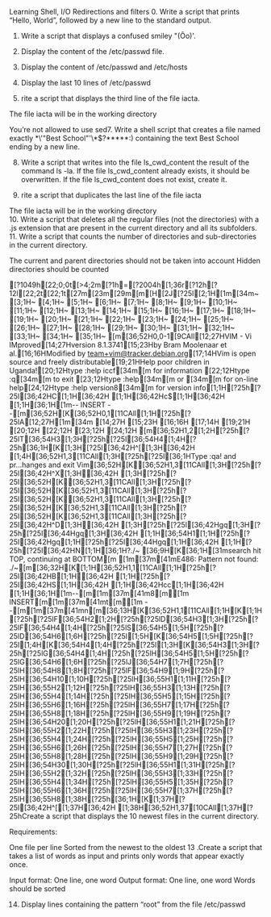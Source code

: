 
Learning Shell, I/O Redirections and filters
0. Write a script that prints “Hello, World”, followed by a new line to the standard output.

1. Write a script that displays a confused smiley "(Ôo)'.

2. Display the content of the /etc/passwd file.

3. Display the content of /etc/passwd and /etc/hosts
4. Display the last 10 lines of /etc/passwd

6. rite a script that displays the third line of the file iacta.

The file iacta will be in the working directory

You’re not allowed to use sed7. Write a shell script that creates a file named exactly \*\\'"Best School"\'\\*$\?\*\*\*\*\*:) containing the text Best School ending by a new line.


8. Write a script that writes into the file ls_cwd_content the result of the command ls -la. If the file ls_cwd_content already exists, it should be overwritten. If the file ls_cwd_content does not exist, create it.


9. rite a script that duplicates the last line of the file iacta

The file iacta will be in the working directory  
10. Write a script that deletes all the regular files (not the directories) with a .js extension that are present in the current directory and all its subfolders.
11. Write a script that counts the number of directories and sub-directories in the current directory.

The current and parent directories should not be taken into account
Hidden directories should be counted

[?1049h[22;0;0t[>4;2m[?1h=[?2004h[1;36r[?12h[?12l[22;2t[22;1t[27m[23m[29m[m[H[2J[?25l[2;1H[1m[34m~                                                                    [3;1H~                                                                    [4;1H~                                                                    [5;1H~                                                                    [6;1H~                                                                    [7;1H~                                                                    [8;1H~                                                                    [9;1H~                                                                    [10;1H~                                                                    [11;1H~                                                                    [12;1H~                                                                    [13;1H~                                                                    [14;1H~                                                                    [15;1H~                                                                    [16;1H~                                                                    [17;1H~                                                                    [18;1H~                                                                    [19;1H~                                                                    [20;1H~                                                                    [21;1H~                                                                    [22;1H~                                                                    [23;1H~                                                                    [24;1H~                                                                    [25;1H~                                                                    [26;1H~                                                                    [27;1H~                                                                    [28;1H~                                                                    [29;1H~                                                                    [30;1H~                                                                    [31;1H~                                                                    [32;1H~                                                                    [33;1H~                                                                    [34;1H~                                                                    [35;1H~                                                                    [m[36;52H0,0-1[9CAll[12;27HVIM - Vi IMproved[14;27Hversion 8.1.3741[15;23Hby Bram Moolenaar et al.[16;16HModified by team+vim@tracker.debian.org[17;14HVim is open source and freely distributable[19;21HHelp poor children in Uganda![20;12Htype  :help iccf[34m<Enter>[m       for information [22;12Htype  :q[34m<Enter>[m               to exit         [23;12Htype  :help[34m<Enter>[m  or  [34m<F1>[m  for on-line help[24;12Htype  :help version8[34m<Enter>[m   for version info[1;1H[?25h[?25l[36;42HC[1;1H[36;42H [1;1H[36;42Hc$[1;1H[36;42H  [1;1H[36;1H[1m-- INSERT --[m[36;52H[K[36;52H0,1[11CAll[1;1H[?25h[?25lA[12;27H[1m[34m                 [14;27H                [15;23H                        [16;16H                                       [17;14H                                           [19;21H                             [20;12H                                              [22;12H                                              [23;12H                                              [24;12H                                              [m[36;52H1,2[1;2H[?25h[?25lT[36;54H3[1;3H[?25h[?25l[36;54H4[1;4H[?25h[36;1H[K[1;3H[?25l[36;42H^[[1;3H[36;42H  [1;4H[36;52H1,3[11CAll[1;3H[?25h[?25l[36;1HType  :qa!  and pr...hanges and exit Vim[36;52H[K[36;52H1,3[11CAll[1;3H[?25h[?25l[36;42H^X[1;3H[36;42H  [1;3H[?25h[?25l[36;52H[K[36;52H1,3[11CAll[1;3H[?25h[?25l[36;52H[K[36;52H1,3[11CAll[1;3H[?25h[?25l[36;52H[K[36;52H1,3[11CAll[1;3H[?25h[?25l[36;52H[K[36;52H1,3[11CAll[1;3H[?25h[?25l[36;52H[K[36;52H1,3[11CAll[1;3H[?25h[?25l[36;42H^D[1;3H[36;42H  [1;3H[?25h[?25l[36;42Hgq[1;3H[?25h[?25l[36;44Hgq[1;3H[36;42H    [1;1H[36;54H1[1;1H[?25h[?25l[36;42Hgq[1;1H[?25h[?25l[36;44Hgq[1;1H[36;42H    [1;1H[?25h[?25l[36;42HN[1;1H[36;1H?\.\/\~ [36;9H[K[36;1H[31msearch hit TOP, continuing at BOTTOM[m[1m[37m[41mE486: Pattern not found: \.\/\~[m[36;32H[K[1;1H[36;52H1,1[11CAll[1;1H[?25h[?25l[36;42HB[1;1H[36;42H [1;1H[?25h[?25l[36;42HS[1;1H[36;42H [1;1H[36;42Hcc[1;1H[36;42H  [1;1H[36;1H[1m--[m[1m[37m[41m8[m[1m INSERT[m[1m[37m[41mt[m[1m --[m[1m[37m[41mn[m[36;13H[K[36;52H1,1[11CAll[1;1H[K[1;1H[?25h[?25lF[36;54H2[1;2H[?25h[?25lD[36;54H3[1;3H[?25h[?25lF[36;54H4[1;4H[?25h[?25lS[36;54H5[1;5H[?25h[?25lD[36;54H6[1;6H[?25h[?25l[1;5H[K[36;54H5[1;5H[?25h[?25l[1;4H[K[36;54H4[1;4H[?25h[?25l[1;3H[K[36;54H3[1;3H[?25h[?25lG[36;54H4[1;4H[?25h[?25lH[36;54H5[1;5H[?25h[?25lG[36;54H6[1;6H[?25h[?25lJ[36;54H7[1;7H[?25h[?25lH[36;54H8[1;8H[?25h[?25lF[36;54H9[1;9H[?25h[?25lH[36;54H10[1;10H[?25h[?25lH[36;55H1[1;11H[?25h[?25lH[36;55H2[1;12H[?25h[?25lH[36;55H3[1;13H[?25h[?25lH[36;55H4[1;14H[?25h[?25lH[36;55H5[1;15H[?25h[?25lH[36;55H6[1;16H[?25h[?25lH[36;55H7[1;17H[?25h[?25lH[36;55H8[1;18H[?25h[?25lH[36;55H9[1;19H[?25h[?25lH[36;54H20[1;20H[?25h[?25lH[36;55H1[1;21H[?25h[?25lH[36;55H2[1;22H[?25h[?25lH[36;55H3[1;23H[?25h[?25lH[36;55H4[1;24H[?25h[?25lH[36;55H5[1;25H[?25h[?25lH[36;55H6[1;26H[?25h[?25lH[36;55H7[1;27H[?25h[?25lH[36;55H8[1;28H[?25h[?25lH[36;55H9[1;29H[?25h[?25lH[36;54H30[1;30H[?25h[?25lH[36;55H1[1;31H[?25h[?25lH[36;55H2[1;32H[?25h[?25lH[36;55H3[1;33H[?25h[?25lH[36;55H4[1;34H[?25h[?25lH[36;55H5[1;35H[?25h[?25lH[36;55H6[1;36H[?25h[?25lH[36;55H7[1;37H[?25h[?25lH[36;55H8[1;38H[?25h[36;1H[K[1;37H[?25l[36;42H^[[1;37H[36;42H  [1;38H[36;52H1,37[10CAll[1;37H[?25hCreate a script that displays the 10 newest files in the current directory.

Requirements:

One file per line
Sorted from the newest to the oldest
13 .Create a script that takes a list of words as input and prints only words that appear exactly once.

Input format: One line, one word
Output format: One line, one word
Words should be sorted

14. Display lines containing the pattern “root” from the file /etc/passwd

